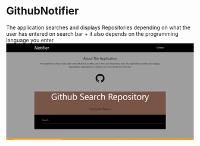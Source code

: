 # GithubNotifier
The application searches and displays Repositories depending on what the user has entered on search bar + it also depends on the programming language you enter
![GitAPI](Git.png)